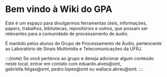 # Bem vindo à Wiki do GPA

Este é um espaço para divulgarmos ferramentas úteis, informações, papers, trabalhos, bibliotecas, repositórios e outros, que possam ser relevantes para a comunidade de processamento de áudio. 

É mantido pelos alunos do Grupo de Processamento de Áudio, pertencente ao Laboratório de Sinais Multimídia e Telecomunicações da UFRJ.


:::{note}
Se você pertence ao grupo e deseja adicionar algum conteúdo neste local, entrar em contato com eduardo.alves@smt, gabriella.felgas@smt, pedro.lopes@smt ou wallace.abreu@smt.
:::
